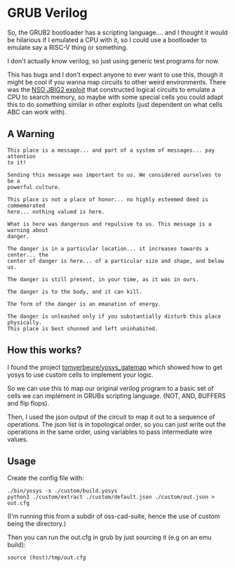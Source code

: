# GRUB Verilog

So, the GRUB2 bootloader has a scripting language.... and I thought it would be
hilarious if I emulated a CPU with it, so I could use a bootloader to emulate
say a RISC-V thing or something.

I don't actually know verilog, so just using generic test programs for now.

This has bugs and I don't expect anyone to ever want to use this, though it
might be cool if you wanna map circuits to other weird environments.
There was the [NSO JBIG2 exploit](https://googleprojectzero.blogspot.com/2021/12/a-deep-dive-into-nso-zero-click.html)
that constructed logical circuits to emulate a CPU to search memory, so maybe
with some special cells you could adapt this to do something similar in other
exploits (just dependent on what cells ABC can work with).

## A Warning

```
This place is a message... and part of a system of messages... pay attention
to it!

Sending this message was important to us. We considered ourselves to be a
powerful culture.

This place is not a place of honor... no highly esteemed deed is commemorated
here... nothing valued is here.

What is here was dangerous and repulsive to us. This message is a warning about
danger.

The danger is in a particular location... it increases towards a center... the
center of danger is here... of a particular size and shape, and below us.

The danger is still present, in your time, as it was in ours.

The danger is to the body, and it can kill.

The form of the danger is an emanation of energy.

The danger is unleashed only if you substantially disturb this place physically.
This place is best shunned and left uninhabited.
```

## How this works?

I found the project [tomverbeure/yosys_gatemap](https://github.com/tomverbeure/yosys_gatemap)
which showed how to get yosys to use custom cells to implement your logic.

So we can use this to map our original verilog program to a basic set of cells
we can implement in GRUBs scripting language. (NOT, AND, BUFFERS and flip
flops).

Then, I used the json output of the circuit to map it out to a sequence of
operations.
The json list is in topological order, so you can just write out the operations
in the same order, using variables to pass intermediate wire values.

## Usage

Create the config file with:
```
./bin/yosys -s ./custom/build.yosys
python3 ./custom/extract ./custom/default.json ./custom/out.json > out.cfg
```

(I'm running this from a subdir of oss-cad-suite, hence the use of custom being
the directory.)

Then you can run the out.cfg in grub by just sourcing it (e.g on an emu build):
```
source (host)/tmp/out.cfg
```
